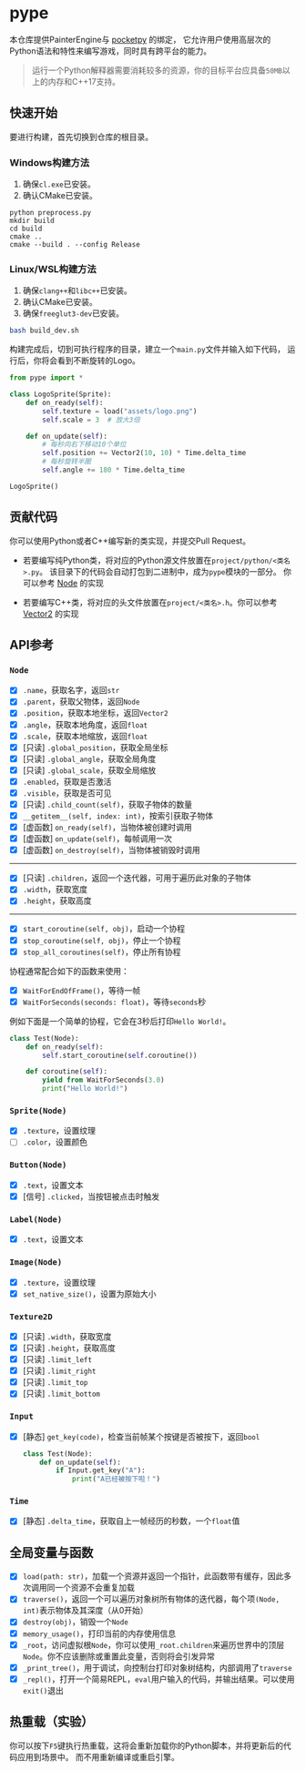 # pype

本仓库提供PainterEngine与 [pocketpy](https://github.com/blueloveTH/pocketpy) 的绑定，
它允许用户使用高层次的Python语法和特性来编写游戏，同时具有跨平台的能力。

> 运行一个Python解释器需要消耗较多的资源，你的目标平台应具备`50MB`以上的内存和C++17支持。

## 快速开始

要进行构建，首先切换到仓库的根目录。

### Windows构建方法

1. 确保`cl.exe`已安装。
2. 确认CMake已安装。

```
python preprocess.py
mkdir build
cd build
cmake ..
cmake --build . --config Release
```
### Linux/WSL构建方法

1. 确保`clang++`和`libc++`已安装。
2. 确认CMake已安装。
3. 确保`freeglut3-dev`已安装。

```bash
bash build_dev.sh
```

构建完成后，切到可执行程序的目录，建立一个`main.py`文件并输入如下代码，
运行后，你将会看到不断旋转的Logo。

```python
from pype import *

class LogoSprite(Sprite):
    def on_ready(self):
        self.texture = load("assets/logo.png")
        self.scale = 3  # 放大3倍

    def on_update(self):
        # 每秒向右下移动10个单位
        self.position += Vector2(10, 10) * Time.delta_time
        # 每秒旋转半圈
        self.angle += 180 * Time.delta_time

LogoSprite()
```

## 贡献代码

你可以使用Python或者C++编写新的类实现，并提交Pull Request。

+ 若要编写纯Python类，将对应的Python源文件放置在`project/python/<类名>.py`。
该目录下的代码会自动打包到二进制中，成为`pype`模块的一部分。
你可以参考
[Node](https://github.com/blueloveTH/pype/blob/master/project/python/0_Node.py) 的实现

+ 若要编写C++类，将对应的头文件放置在`project/<类名>.h`。你可以参考
[Vector2](https://github.com/blueloveTH/pype/blob/master/project/Vector2.h) 的实现

## API参考

### `Node`

- [x] `.name`，获取名字，返回`str`
- [x] `.parent`，获取父物体，返回`Node`
- [x] `.position`，获取本地坐标，返回`Vector2`
- [x] `.angle`，获取本地角度，返回`float`
- [x] `.scale`，获取本地缩放，返回`float`
- [x] [只读] `.global_position`，获取全局坐标
- [x] [只读] `.global_angle`，获取全局角度
- [x] [只读] `.global_scale`，获取全局缩放
- [x] `.enabled`，获取是否激活
- [x] `.visible`，获取是否可见
- [x] [只读] `.child_count(self)`，获取子物体的数量
- [x] `__getitem__(self, index: int)`，按索引获取子物体
- [x] [虚函数] `on_ready(self)`，当物体被创建时调用
- [x] [虚函数] `on_update(self)`，每帧调用一次
- [x] [虚函数] `on_destroy(self)`，当物体被销毁时调用
---

- [x] [只读] `.children`，返回一个迭代器，可用于遍历此对象的子物体
- [x] `.width`，获取宽度
- [x] `.height`，获取高度

---

- [x] `start_coroutine(self, obj)`，启动一个协程
- [x] `stop_coroutine(self, obj)`，停止一个协程
- [x] `stop_all_coroutines(self)`，停止所有协程

协程通常配合如下的函数来使用：

- [x] `WaitForEndOfFrame()`，等待一帧
- [x] `WaitForSeconds(seconds: float)`，等待`seconds`秒

例如下面是一个简单的协程，它会在3秒后打印`Hello World!`。

```python
class Test(Node):
    def on_ready(self):
        self.start_coroutine(self.coroutine())

    def coroutine(self):
        yield from WaitForSeconds(3.0)
        print("Hello World!")
```

### `Sprite(Node)`

- [x] `.texture`，设置纹理
- [ ] `.color`，设置颜色

### `Button(Node)`

- [x] `.text`，设置文本
- [x] [信号] `.clicked`，当按钮被点击时触发

### `Label(Node)`

- [x] `.text`，设置文本

### `Image(Node)`

- [x] `.texture`，设置纹理
- [x] `set_native_size()`，设置为原始大小

### `Texture2D`

- [x] [只读] `.width`，获取宽度
- [x] [只读] `.height`，获取高度
- [x] [只读] `.limit_left`
- [x] [只读] `.limit_right`
- [x] [只读] `.limit_top`
- [x] [只读] `.limit_bottom`

### `Input`

- [x] [静态] `get_key(code)`，检查当前帧某个按键是否被按下，返回`bool`

    ```python
    class Test(Node):
        def on_update(self):
            if Input.get_key("A"):
                print("A已经被按下啦！")
    ```

### `Time`

- [x] [静态] `.delta_time`，获取自上一帧经历的秒数，一个`float`值

## 全局变量与函数
- [x] `load(path: str)`，加载一个资源并返回一个指针，此函数带有缓存，因此多次调用同一个资源不会重复加载
- [x] `traverse()`，返回一个可以遍历对象树所有物体的迭代器，每个项`(Node, int)`表示物体及其深度（从0开始）
- [x] `destroy(obj)`，销毁一个`Node`
- [x] `memory_usage()`，打印当前的内存使用信息
- [x] `_root`，访问虚拟根`Node`，你可以使用`_root.children`来遍历世界中的顶层`Node`。你不应该删除或重置此变量，否则将会引发异常
- [x] `_print_tree()`，用于调试，向控制台打印对象树结构，内部调用了`traverse`
- [x] `_repl()`，打开一个简易REPL，`eval`用户输入的代码，并输出结果。可以使用`exit()`退出

## 热重载（实验）

你可以按下`F5`键执行热重载，这将会重新加载你的Python脚本，并将更新后的代码应用到场景中。
而不用重新编译或重启引擎。